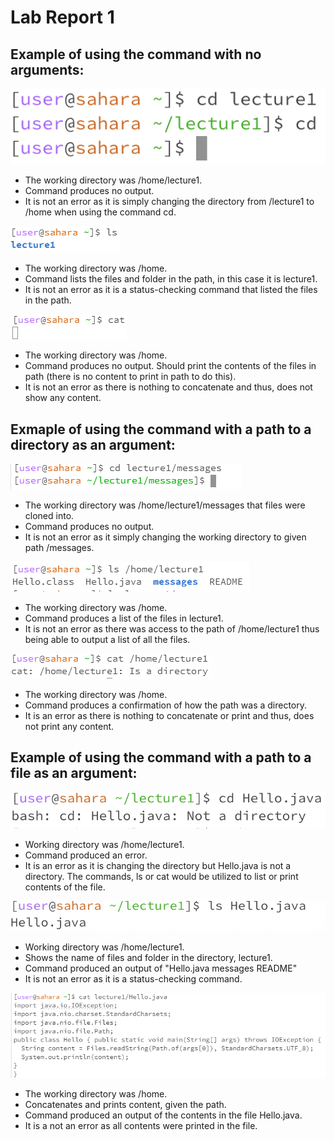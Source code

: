 # Lab Report 1
## Example of using the command with no arguments: 

![Image](cdnoarg.png)
- The working directory was /home/lecture1.
- Command produces no output.
- It is not an error as it is simply changing the directory from /lecture1 to /home when using the command cd.

![Image](lsg.PNG)
- The working directory was /home.
- Command lists the files and folder in the path, in this case it is lecture1.
- It is not an error as it is a status-checking command that listed the files in the path.

![Image](catg.PNG)
- The working directory was /home.
- Command produces no output. Should print the contents of the files in path (there is no content to print in path to do this).
- It is not an error as there is nothing to concatenate and thus, does not show any content.
  
## Exmaple of using the command with a path to a directory as an argument: 

![Image](cddirect.PNG)
- The working directory was /home/lecture1/messages that files were cloned into.
- Command produces no output.
- It is not an error as it simply changing the working directory to given path /messages.
  
![Image](lsdirect.PNG) 
- The working directory was /home.
- Command produces a list of the files in lecture1.
- It is not an error as there was access to the path of /home/lecture1 thus being able to output a list of all the files.

![Image](catdirect.PNG) 
- The working directory was /home.
- Command produces a confirmation of how the path was a directory.
- It is an error as there is nothing to concatenate or print and thus, does not print any content.
  
## Example of using the command with a path to a file as an argument: 

![Image](cdpath.png)
- Working directory was /home/lecture1.
- Command produced an error.
- It is an error as it is changing the directory but Hello.java is not a directory. The commands, ls or cat would be utilized to list or print contents of the file.
  
![Image](lspath.png)
- Working directory was /home/lecture1.
- Shows the name of files and folder in the directory, lecture1.
- Command produced an output of "Hello.java messages README"
- It is not an error as it is a status-checking command.
  
![Image](catpath.PNG)
- The working directory was /home.
- Concatenates and prints content, given the path.
- Command produced an output of the contents in the file Hello.java.
- It is a not an error as all contents were printed in the file.
